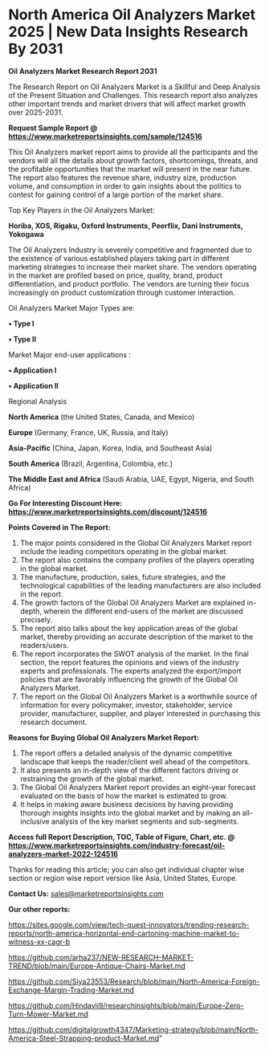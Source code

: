 # North America Oil Analyzers Market 2025 | New Data Insights Research By 2031

<strong>Oil Analyzers Market Research Report 2031</strong>

The Research Report on Oil Analyzers Market is a Skillful and Deep Analysis of the Present Situation and Challenges. This research report also analyzes other important trends and market drivers that will affect market growth over 2025-2031.

<strong>Request Sample Report @ <a href=https://www.marketreportsinsights.com/sample/124516>https://www.marketreportsinsights.com/sample/124516</a></strong>

This Oil Analyzers market report aims to provide all the participants and the vendors will all the details about growth factors, shortcomings, threats, and the profitable opportunities that the market will present in the near future. The report also features the revenue share, industry size, production volume, and consumption in order to gain insights about the politics to contest for gaining control of a large portion of the market share.

Top Key Players in the Oil Analyzers Market:

<strong>Horiba, XOS, Rigaku, Oxford Instruments, Peerflix, Dani Instruments, Yokogawa</strong>

The Oil Analyzers Industry is severely competitive and fragmented due to the existence of various established players taking part in different marketing strategies to increase their market share. The vendors operating in the market are profiled based on price, quality, brand, product differentiation, and product portfolio. The vendors are turning their focus increasingly on product customization through customer interaction.

Oil Analyzers Market Major Types are:

<strong>• Type I

• Type II</strong>

Market Major end-user applications :

<strong>• Application I

• Application II</strong>

Regional Analysis

</u><strong><b>North America</b></strong> (the United States, Canada, and Mexico)

<strong><b>Europe </b></strong>(Germany, France, UK, Russia, and Italy)

<strong><b>Asia-Pacific</b></strong> (China, Japan, Korea, India, and Southeast Asia)

<strong><b>South America</b></strong> (Brazil, Argentina, Colombia, etc.)

<strong><b>The Middle East and Africa</b></strong> (Saudi Arabia, UAE, Egypt, Nigeria, and South Africa)

<strong>Go For Interesting Discount Here: <a href=https://www.marketreportsinsights.com/discount/124516>https://www.marketreportsinsights.com/discount/124516</a></strong>

<strong>Points Covered in The Report:</strong>
<ol>
  <li>The major points considered in the Global Oil Analyzers Market report include the leading competitors operating in the global market.</li>
  <li>The report also contains the company profiles of the players operating in the global market.</li>
  <li>The manufacture, production, sales, future strategies, and the technological capabilities of the leading manufacturers are also included in the report.</li>
  <li>The growth factors of the Global Oil Analyzers Market are explained in-depth, wherein the different end-users of the market are discussed precisely.</li>
  <li>The report also talks about the key application areas of the global market, thereby providing an accurate description of the market to the readers/users.</li>
  <li>The report incorporates the SWOT analysis of the market. In the final section, the report features the opinions and views of the industry experts and professionals. The experts analyzed the export/import policies that are favorably influencing the growth of the Global Oil Analyzers Market.</li>
  <li>The report on the Global Oil Analyzers Market is a worthwhile source of information for every policymaker, investor, stakeholder, service provider, manufacturer, supplier, and player interested in purchasing this research document.</li>
</ol>
<strong>Reasons for Buying Global Oil Analyzers Market Report:</strong>

<ol>
  <li>The report offers a detailed analysis of the dynamic competitive landscape that keeps the reader/client well ahead of the competitors.</li>
  <li>It also presents an in-depth view of the different factors driving or restraining the growth of the global market.</li>
  <li>The Global Oil Analyzers Market report provides an eight-year forecast evaluated on the basis of how the market is estimated to grow.</li>
  <li>It helps in making aware business decisions by having providing thorough insights insights into the global market and by making an all-inclusive analysis of the key market segments and sub-segments.</li>
</ol>
<strong>Access full Report Description, TOC, Table of Figure, Chart, etc. @ <a href=https://www.marketreportsinsights.com/industry-forecast/oil-analyzers-market-2022-124516>https://www.marketreportsinsights.com/industry-forecast/oil-analyzers-market-2022-124516</a></strong>


Thanks for reading this article; you can also get individual chapter wise section or region wise report version like Asia, United States, Europe.

<strong>Contact Us:</strong>
sales@marketreportsinsights.com

<strong>Our other reports:</strong>

<a href=https://sites.google.com/view/tech-quest-innovators/trending-research-reports/north-america-horizontal-end-cartoning-machine-market-to-witness-xx-cagr-b>https://sites.google.com/view/tech-quest-innovators/trending-research-reports/north-america-horizontal-end-cartoning-machine-market-to-witness-xx-cagr-b</a>

<a href=https://github.com/arha237/NEW-RESEARCH-MARKET-TREND/blob/main/Europe-Antique-Chairs-Market.md>https://github.com/arha237/NEW-RESEARCH-MARKET-TREND/blob/main/Europe-Antique-Chairs-Market.md</a>

<a href=https://github.com/Siya23553/Research/blob/main/North-America-Foreign-Exchange-Margin-Trading-Market.md>https://github.com/Siya23553/Research/blob/main/North-America-Foreign-Exchange-Margin-Trading-Market.md</a>

<a href=https://github.com/Hindavii9/researchinsights/blob/main/Europe-Zero-Turn-Mower-Market.md>https://github.com/Hindavii9/researchinsights/blob/main/Europe-Zero-Turn-Mower-Market.md</a>

<a href=https://github.com/digitalgrowth4347/Marketing-strategy/blob/main/North-America-Steel-Strapping-product-Market.md>https://github.com/digitalgrowth4347/Marketing-strategy/blob/main/North-America-Steel-Strapping-product-Market.md</a>"
